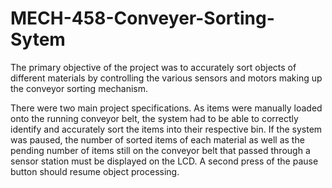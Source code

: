 # MECH-458-Conveyer-Sorting-Sytem

The primary objective of the project was to accurately sort objects of different materials by controlling the various sensors and motors making up the conveyor sorting mechanism. 

There were two main project specifications. As items were manually loaded onto the running conveyor belt, the system had to be able to correctly identify and accurately sort the items into their respective bin. If the system was paused, the number of sorted items of each material as well as the pending number of items still on the conveyor belt that passed through a sensor station must be displayed on the LCD. A second press of the pause button should resume object processing.
